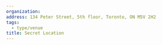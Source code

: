 ```yaml
---
organization:
address: 134 Peter Street, 5th floor, Toronto, ON M5V 2H2
tags:
  - type/venue
title: Secret Location
---
```

